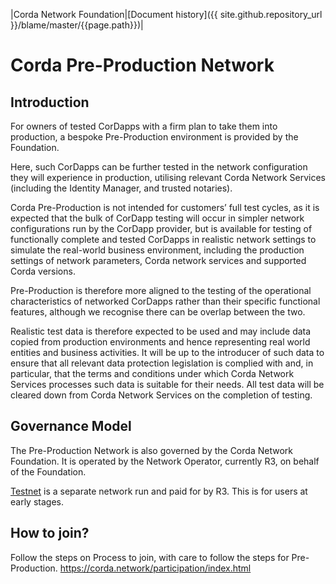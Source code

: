 |Corda Network Foundation|[Document history]({{ site.github.repository_url }}/blame/master/{{page.path}})|

Corda Pre-Production Network
============================

Introduction
------------

For owners of tested CorDapps with a firm plan to take them into production, a bespoke Pre-Production environment is provided by the Foundation. 

Here, such CorDapps can be further tested in the network configuration they will experience in production, utilising relevant Corda Network Services (including the Identity Manager, and trusted notaries).

Corda Pre-Production is not intended for customers’ full test cycles, as it is expected that the bulk of CorDapp testing will occur in simpler network configurations run by the CorDapp provider, but is available for testing of functionally complete and tested CorDapps in realistic network settings to simulate the real-world business environment, including the production settings of network parameters, Corda network services and supported Corda versions.

Pre-Production is therefore more aligned to the testing of the operational characteristics of networked CorDapps rather than their specific functional features, although we recognise there can be overlap between the two. 

Realistic test data is therefore expected to be used and may include data copied from production environments and hence representing real world entities and business activities. It will be up to the introducer of such data to ensure that all relevant data protection legislation is complied with and, in particular, that the terms and conditions under which Corda Network Services processes such data is suitable for their needs. All test data will be cleared down from Corda Network Services on the completion of testing.

Governance Model
----------------
The Pre-Production Network is also governed by the Corda Network Foundation. It is operated by the Network Operator, currently R3, on behalf of the Foundation. 

[Testnet](https://testnet.corda.network/) is a separate network run and paid for by R3. This is for users at early stages.

How to join?
------------
Follow the steps on Process to join, with care to follow the steps for Pre-Production. https://corda.network/participation/index.html 

